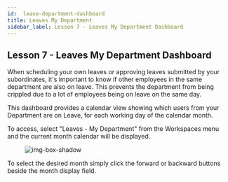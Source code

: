 ```yaml
---
id:  leave-department-dashboard
title: Leaves My Department
sidebar_label: Lesson 7 - Leaves My Department Dashboard
---
```


## Lesson 7 - Leaves My Department Dashboard

When scheduling your own leaves or approving leaves submitted by your subordinates, it's important to know if other employees in the same department are also on leave. This prevents the department from being crippled due to a lot of employees being on leave on the same day.

This dashboard provides a calendar view showing which users from your Department are on Leave, for each working day of the calendar month.

To access, select "Leaves - My Department" from the Workspaces menu and the current month calendar will be displayed.

<figure>

![img-box-shadow](/img/university/dashboards/leaves-department-dashboard/university-leaves-department-1.png)
<figcaption></figcaption>
</figure>

To select the desired month simply click the forward or backward buttons beside the month display field.
